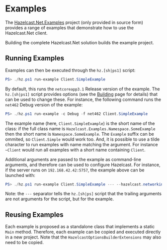 # Examples

The [Hazelcast.Net.Examples](https://github.com/hazelcast/hazelcast-csharp-client/tree/master/src/Hazelcast.Net.Examples) project (only provided in source form) provides a range of examples that demonstrate how to use the Hazelcast.Net client.

Building the complete Hazelcast.Net solution builds the example project. 

## Running Examples

Examples can then be executed through the `hz.[sh|ps1]` script:

```powershell
PS> ./hz.ps1 run-example Client.SimpleExample
```

By default, this runs the `netcoreapp3.1` Release version of the example. The `hz.[sh|ps1]` script provides options (see the [Building](contrib/building.md) page for details) that can be used to change these. For instance, the following command runs the `net462` Debug version of the example:

```powershell
PS> ./hz.ps1 run-example -c Debug -f net462 Client.SimpleExample
```

The example name (here, `Client.SimpleExample`) is the short name of the class: if the full class name is `Hazelcast.Examples.Namespace.SomeExample` then the short name is `Namespace.SomeExample`. The `Example` suffix can be ommited, so `Client.Simple` would work too. And, it is possible to use a tilde character to run examples with name matching the argument. For instance `~Client` would run all examples with a short name containing `Client`.

Additional arguments are passed to the example as command-line arguments, and therefore can be used to configure Hazelcast. For instance, if the server runs on `192.168.42.42:5757`, the example above can be launched with:

```powershell
PS> ./hz.ps1 run-example Client.SimpleExample --- --hazelcast.networking.addresses.0=192.168.42.42:5757
```

Note: the `---` separator tells the `hz.[sh|ps]` script that the trailing arguments are not arguments for the script, but for the example.

## Reusing Examples

Each example is proposed as a standalone class that implements a static `Main` method. Therefore, each example can be copied and executed directly in a new project. Note that the `HazelcastOptionsBuilderExtensions` may also need to be copied.